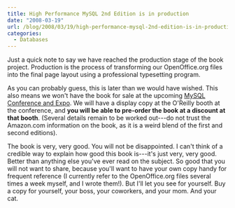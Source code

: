 ```yaml
---
title: High Performance MySQL 2nd Edition is in production
date: "2008-03-19"
url: /blog/2008/03/19/high-performance-mysql-2nd-edition-is-in-production/
categories:
  - Databases
---
```

Just a quick note to say we have reached the production stage of the book project. Production is the process of transforming our OpenOffice.org files into the final page layout using a professional typesetting program.

As you can probably guess, this is later than we would have wished. This also means we won't have the book for sale at the upcoming [MySQL Conference and Expo](http://www.mysqlconf.com/). We will have a display copy at the O'Reilly booth at the conference, and **you will be able to pre-order the book at a discount at that booth**. (Several details remain to be worked out---do not trust the Amazon.com information on the book, as it is a weird blend of the first and second editions).

The book is very, very good. You will not be disappointed. I can't think of a credible way to explain how good this book is---it's just very, very good. Better than anything else you've ever read on the subject. So good that you will not want to share, because you'll want to have your own copy handy for frequent reference (I currently refer to the OpenOffice.org files several times a week myself, and I wrote them!). But I'll let you see for yourself. Buy a copy for yourself, your boss, your coworkers, and your mom. And your cat.


